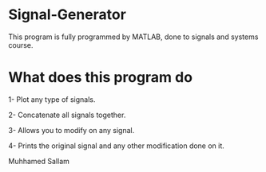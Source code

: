 # Signal-Generator
This program is fully programmed by MATLAB, done to signals and systems course. 

# What does this program do 
1- Plot any type of signals.

2- Concatenate all signals together. 

3- Allows you to modify on any signal.

4- Prints the original signal and any other modification done on it.

Muhhamed Sallam
